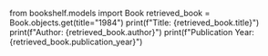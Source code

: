 from bookshelf.models import Book
retrieved_book = Book.objects.get(title="1984")
print(f"Title: {retrieved_book.title}")
print(f"Author: {retrieved_book.author}")
print(f"Publication Year: {retrieved_book.publication_year}")

